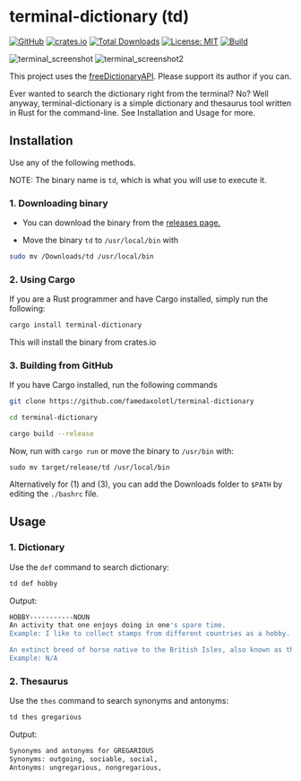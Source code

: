 # terminal-dictionary (td)

[![GitHub](https://img.shields.io/badge/GitHub-Profile-blue?logo=github)](https://github.com/famedaxolotl)
[![crates.io](https://img.shields.io/crates/v/terminal-dictionary.svg)](https://crates.io/crates/terminal-dictionary)
[![Total Downloads](https://img.shields.io/crates/d/terminal-dictionary.svg)](https://crates.io/crates/terminal-dictionary)
[![License: MIT](https://img.shields.io/badge/License-MIT-yellow.svg)](https://opensource.org/licenses/MIT)
[![Build](https://github.com/famedaxolotl/terminal-dictionary/actions/workflows/rust.yml/badge.svg)](https://github.com/famedaxolotl/terminal-dictionary/releases)

![terminal_screenshot](https://github.com/user-attachments/assets/eb207741-4066-461e-bcf9-8c6c391d6a74)
![terminal_screenshot2](https://github.com/user-attachments/assets/a06da805-0d37-4d30-a13c-6f0ce1c13d0e)


This project uses the [freeDictionaryAPI](https://github.com/meetDeveloper/freeDictionaryAPI). Please support its author if you can.

Ever wanted to search the dictionary right from the terminal? No? Well anyway, terminal-dictionary is a simple dictionary and thesaurus tool written in Rust for the command-line. See Installation and Usage for more.

## Installation

Use any of the following methods.

NOTE: The binary name is `td`, which is what you will use to execute it.

### 1. Downloading binary

- You can download the binary from the [releases page.](https://github.com/famedaxolotl/terminal-dictionary/releases)

- Move the binary `td` to `/usr/local/bin` with

```bash
sudo mv /Downloads/td /usr/local/bin
```

### 2. Using Cargo

If you are a Rust programmer and have Cargo installed, simply run the following:

```bash
cargo install terminal-dictionary
```

This will install the binary from crates.io

### 3. Building from GitHub

If you have Cargo installed, run the following commands

```bash
git clone https://github.com/famedaxolotl/terminal-dictionary

cd terminal-dictionary

cargo build --release
```

Now, run with `cargo run` or move the binary to `/usr/bin` with:

`sudo mv target/release/td /usr/local/bin`

Alternatively for (1) and (3), you can add the Downloads folder to `$PATH` by editing the `./bashrc` file.

## Usage

### 1. Dictionary

Use the `def` command to search dictionary:

```bash
td def hobby

```

Output:

```bash
HOBBY-----------NOUN
An activity that one enjoys doing in one's spare time.
Example: I like to collect stamps from different countries as a hobby.

An extinct breed of horse native to the British Isles, also known as the Irish Hobby
Example: N/A
```

### 2. Thesaurus

Use the `thes` command to search synonyms and antonyms:

```sh
td thes gregarious
```

Output:

```bash
Synonyms and antonyms for GREGARIOUS
Synonyms: outgoing, sociable, social, 
Antonyms: ungregarious, nongregarious,
```
